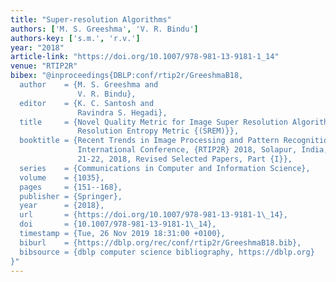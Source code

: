 ```yaml
---
title: "Super-resolution Algorithms"
authors: ['M. S. Greeshma', 'V. R. Bindu']
authors-key: ['s.m.', 'r.v.']
year: "2018"
article-link: "https://doi.org/10.1007/978-981-13-9181-1_14"
venue: "RTIP2R"
bibex: "@inproceedings{DBLP:conf/rtip2r/GreeshmaB18,
  author    = {M. S. Greeshma and
               V. R. Bindu},
  editor    = {K. C. Santosh and
               Ravindra S. Hegadi},
  title     = {Novel Quality Metric for Image Super Resolution Algorithms - Super
               Resolution Entropy Metric {(SREM)}},
  booktitle = {Recent Trends in Image Processing and Pattern Recognition - Second
               International Conference, {RTIP2R} 2018, Solapur, India, December
               21-22, 2018, Revised Selected Papers, Part {I}},
  series    = {Communications in Computer and Information Science},
  volume    = {1035},
  pages     = {151--168},
  publisher = {Springer},
  year      = {2018},
  url       = {https://doi.org/10.1007/978-981-13-9181-1\_14},
  doi       = {10.1007/978-981-13-9181-1\_14},
  timestamp = {Tue, 26 Nov 2019 18:31:00 +0100},
  biburl    = {https://dblp.org/rec/conf/rtip2r/GreeshmaB18.bib},
  bibsource = {dblp computer science bibliography, https://dblp.org}
}"
---
```

